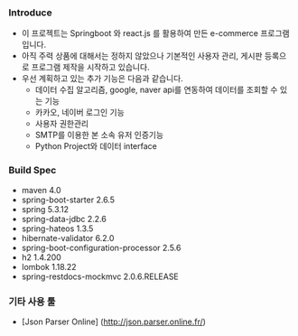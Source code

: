 ### Introduce ###
- 이 프로젝트는 Springboot 와 react.js 를 활용하여 만든 e-commerce 프로그램입니다.
- 아직 주력 상품에 대해서는 정하지 않았으나 기본적인 사용자 관리, 게시판 등록으로 프로그램 제작을 시작하고 있습니다.
- 우선 계획하고 있는 추가 기능은 다음과 같습니다.
  -  데이터 수집 알고리즘, google, naver api를 연동하여 데이터를 조회할 수 있는 기능
  -  카카오, 네이버 로그인 기능
  -  사용자 권한관리
  -  SMTP를 이용한 본 소속 유저 인증기능
  -  Python Project와 데이터 interface

### Build Spec ###
- maven 4.0
- spring-boot-starter 2.6.5
- spring 5.3.12
- spring-data-jdbc 2.2.6
- spring-hateos 1.3.5
- hibernate-validator 6.2.0
- spring-boot-configuration-processor 2.5.6
- h2 1.4.200
- lombok 1.18.22
- spring-restdocs-mockmvc 2.0.6.RELEASE



### 기타 사용 툴 ###
-  [Json Parser Online] (http://json.parser.online.fr/)

